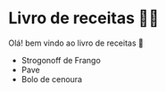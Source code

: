 # Livro de receitas :woman_cook:



Olá! bem vindo ao livro de receitas :wave: 

- Strogonoff de Frango
- Pave
 - Bolo de cenoura
